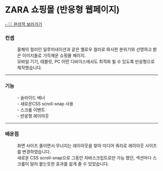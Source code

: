 <img src="https://user-images.githubusercontent.com/87287296/138562796-1949c6c4-c93e-4d0c-b351-de81405353d5.gif" alt="">
<img src="https://user-images.githubusercontent.com/87287296/138562825-b8881396-688f-4bfc-8f9e-21fad55d2e94.gif" alt="">
<img src="https://user-images.githubusercontent.com/87287296/138562695-5ccd7940-4553-45db-b6bd-df6e670c0f20.gif" alt="">
<h1>ZARA 쇼핑몰 (반응형 웹페이지)</h1>
<a
href="https://rjhee.github.io/zara-responsive-web-page/"
target="_blank"
class="link"
>👉🏼 완성작 보러가기</a
>
<dl>
<dt>
<h3>컨셉</h3>
</dt>
<dd>
  올해의 컬러인 일루미네이션과 같은 옐로우 컬러로 화사한
  분위기와 선명하고 밝은 이미지들로 가득채운 쇼핑몰 페이지.
  <br />모바일 기기, 태블릿, PC 어떤 디바이스에서도 최적화 될 수
  있도록 반응형으로 제작했습니다.
</dd>
<hr>
<dt>
 <h3> 기능</h3>
</dt>
<dd>- 슬라이드 배너</dd>
<dd>- 새로운CSS scroll-snap 사용</dd>
<dd>- 스크롤 이벤트</dd>
<dd>- 반응형 레이아웃</dd>
<hr>
<dt>
<h3>배운점</h3>
</dt>
<dd>
  화면 사이즈 줄이면서 무너지는 레이아웃을 찾아 미디어 쿼리로
  레이아웃 사이즈를 변경하였습니다.
</dd>
<dd>
  새로운 CSS scroll-snap으로 그동안 자바스크립트로만 가능 했던,
  섹션마다 스크롤이 달라 붙는듯한 효과를 쉽게 줄 수 있었습니다.
</dd>
</dl>
